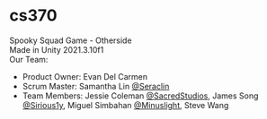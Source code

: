 # cs370
Spooky Squad Game - Otherside
<br>
Made in Unity 2021.3.10f1
<br>
Our Team:
* Product Owner: Evan Del Carmen
* Scrum Master: Samantha Lin [@Seraclin](https://github.com/Seraclin)
* Team Members: Jessie Coleman [@SacredStudios](https://github.com/SacredStudios), James Song [@Sirious1y](https://github.com/Sirious1y), Miguel Simbahan [@Minuslight](https://github.com/Minuslight), Steve Wang
